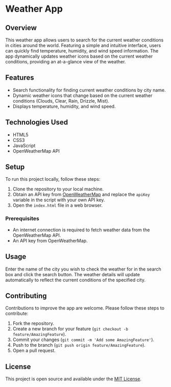 # Weather App

## Overview
This weather app allows users to search for the current weather conditions in cities around the world. Featuring a simple and intuitive interface, users can quickly find temperature, humidity, and wind speed information. The app dynamically updates weather icons based on the current weather conditions, providing an at-a-glance view of the weather.

## Features
- Search functionality for finding current weather conditions by city name.
- Dynamic weather icons that change based on the current weather conditions (Clouds, Clear, Rain, Drizzle, Mist).
- Displays temperature, humidity, and wind speed.

## Technologies Used
- HTML5
- CSS3
- JavaScript
- OpenWeatherMap API

## Setup
To run this project locally, follow these steps:

1. Clone the repository to your local machine.
2. Obtain an API key from [OpenWeatherMap](https://openweathermap.org/api) and replace the `apiKey` variable in the script with your own API key.
3. Open the `index.html` file in a web browser.

### Prerequisites
- An internet connection is required to fetch weather data from the OpenWeatherMap API.
- An API key from OpenWeatherMap.

## Usage
Enter the name of the city you wish to check the weather for in the search box and click the search button. The weather details will update automatically to reflect the current conditions of the specified city.

## Contributing
Contributions to improve the app are welcome. Please follow these steps to contribute:

1. Fork the repository.
2. Create a new branch for your feature (`git checkout -b feature/AmazingFeature`).
3. Commit your changes (`git commit -m 'Add some AmazingFeature'`).
4. Push to the branch (`git push origin feature/AmazingFeature`).
5. Open a pull request.

## License
This project is open source and available under the [MIT License](LICENSE.md).
